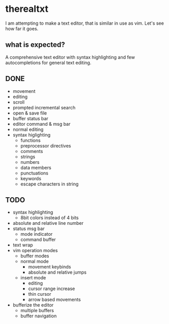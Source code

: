 # therealtxt
I am attempting to make a text editor, that is similar in use as vim. Let's see how far it goes.

## what is expected?
A comprehensive text editor with syntax highlighting and few autocompletions for general text editing.

## DONE
- movement
- editing
- scroll
- prompted incremental search
- open & save file
- buffer status bar
- editor command & msg bar
- normal editing
- syntax higlighting
    - functions
    - preprocessor directives
    - comments
    - strings
    - numbers
    - data members
    - punctuations
    - keywords
    - escape characters in string

## TODO
- syntax highlighting
    - 8bit colors instead of 4 bits
- absolute and relative line number
- status msg bar
    - mode indicator
    - command buffer
- text wrap
- vim operation modes
    - buffer modes
    - normal mode
        - movement keybinds
        - absolute and relative jumps
    - insert mode
        - editing
        - cursor range increase
        - thin cursor
        - arrow based movements
- bufferize the editor
    - multiple buffers
    - buffer navigation

